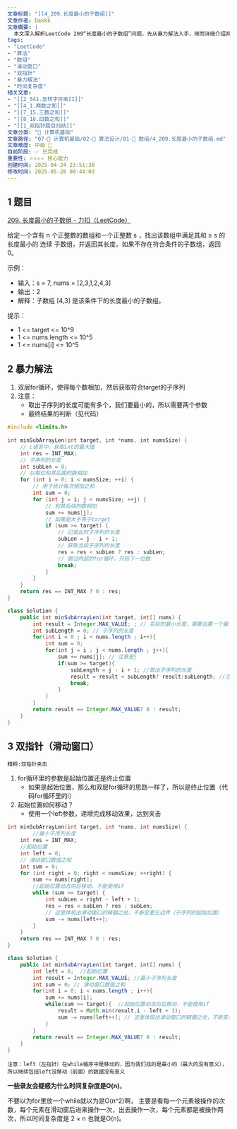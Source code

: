 ```yaml
---
文章标题: "[[4_209.长度最小的子数组]]" 
文章作者: Dakkk
文章概要: |
  本文深入解析LeetCode 209“长度最小的子数组”问题，先从暴力解法入手，继而详细介绍并实现更高效的滑动窗口（双指针）优化方案，大幅降低时间复杂度，并提供C/Java语言的代码示例。
tags:
- "LeetCode"
- "算法"
- "数组"
- "滑动窗口"
- "双指针"
- "暴力解法"
- "时间复杂度"
相关文章:
- "[[2_541.反转字符串II]]"
- "[[4_1.两数之和]]"
- "[[7_15.三数之和]]"
- "[[8_18.四数之和]]"
- "[[1_双指针题目归纳]]"
文章分类: "📐 计算机基础"
文章路径: "07-📐 计算机基础/02-🧮 算法设计/01-🔄 数组/4_209.长度最小的子数组.md"
文章难度: 中级 🌳
目前阶段: ✅ 已完成
重要性: ⭐⭐⭐⭐ 核心能力
创建时间: 2025-04-24 23:51:30
修改时间: 2025-05-28 00:44:03
---
```


## 1 题目

[209. 长度最小的子数组 - 力扣（LeetCode）](https://leetcode.cn/problems/minimum-size-subarray-sum/description/)

给定一个含有 n 个正整数的数组和一个正整数 s ，找出该数组中满足其和 ≥ s 的长度最小的 连续 子数组，并返回其长度。如果不存在符合条件的子数组，返回 0。

示例：
- 输入：s = 7, nums = [2,3,1,2,4,3]
- 输出：2
- 解释：子数组 [4,3] 是该条件下的长度最小的子数组。

提示：
- 1 <= target <= 10^9
- 1 <= nums.length <= 10^5
- 1 <= nums[i] <= 10^5

## 2 暴力解法

1. 双层for循环，使得每个数相加，然后获取符合target的子序列
2. 注意：
	- 取出子序列的长度可能有多个，我们要最小的，所以需要两个参数
	- 最终结果的判断（见代码）

```c
#include <limits.h>  
  
int minSubArrayLen(int target, int *nums, int numsSize) {  
    // c语言中，获取int的最大值  
    int res = INT_MAX;  
    // 子序列的长度  
    int subLen = 0;  
    // 以每位和其后面的数相加  
    for (int i = 0; i < numsSize; ++i) {  
        // 用于统计每次相加之和  
        int sum = 0;  
        for (int j = i; j < numsSize; ++j) {  
            // 和其后续的数相加  
            sum += nums[j];  
            // 如果是大于等于target  
            if (sum >= target) {  
                // 记录此时子序列的长度  
                subLen = j - i + 1;  
                // 获取当前子序列的长度  
                res = res < subLen ? res : subLen;  
                // 跳过内部的for循环，开启下一位数  
                break;  
            }  
        }  
    }  
    return res == INT_MAX ? 0 : res;  
}
```

```java
class Solution {
    public int minSubArrayLen(int target, int[] nums) {
        int result = Integer.MAX_VALUE; ; // 实际的最小长度，需要设置一个最大值，设置0会导致判断条件出错
        int subLength = 0; // 子序列的长度
        for(int i = 0 ; i < nums.length ; i++){
            int sum = 0;
            for(int j = i ; j < nums.length ; j++){
                sum += nums[j]; // 注意是j
                if(sum >= target){
                    subLength = j - i + 1; //取出子序列的长度
                    result = result < subLength? result:subLength; //注意判断条件
                    break;
                }
            }
        }
        return result == Integer.MAX_VALUE? 0 : result;
    }
}
```


## 3 双指针（滑动窗口）

`精粹:双指针夹击`
1. for循环里的参数是起始位置还是终止位置
	- 如果是起始位置，那么和双层for循环的思路一样了，所以是终止位置（代码for循环里的i）
2. 起始位置如何移动？
	- 使用一个left参数，递增完成移动效果，达到夹击

```c
int minSubArrayLen(int target, int *nums, int numsSize) {  
		//最小子序列长度
    int res = INT_MAX;  
    //起始位置
    int left = 0;  
    // 滑动窗口数值之和
    int sum = 0;  
    for (int right = 0; right < numsSize; ++right) {  
        sum += nums[right];  
        //起始位置动态向后移动，不能使用if
        while (sum >= target) {  
            int subLen = right - left + 1;  
            res = res < subLen ? res : subLen; 
            // 这里体现出滑动窗口的精髓之处，不断变更左边界（子序列的起始位置） 
            sum -= nums[left++];  
        }  
    }  
    return res == INT_MAX ? 0 : res;  
}
```

```java
class Solution {
    public int minSubArrayLen(int target, int[] nums) {
        int left = 0;  //起始位置
        int result = Integer.MAX_VALUE; //最小子序列长度
        int sum = 0; // 滑动窗口数值之和
        for(int i = 0; i < nums.length ; i++){
            sum += nums[i]; 
            while(sum >= target){  //起始位置动态向后移动，不能使用if
                result = Math.min(result,i - left + 1);
                sum -= nums[left++]; // 这里体现出滑动窗口的精髓之处，不断变更i（子序列的起始位置）
            }
        }
        return result == Integer.MAX_VALUE? 0 : result;
    }
}
```

`注意：left（左指针）在while循序中是移动的，因为我们找的是最小的（最大的没有意义），所以继续包括left没移动（前面）的数据没有意义`

**一些录友会疑惑为什么时间复杂度是O(n)**。

不要以为for里放一个while就以为是O(n^2)啊， 主要是看每一个元素被操作的次数，每个元素在滑动窗后进来操作一次，出去操作一次，每个元素都是被操作两次，所以时间复杂度是 2 × n 也就是O(n)。